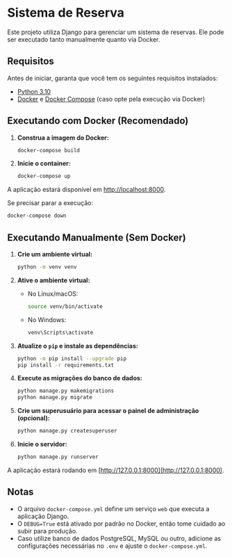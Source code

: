 # Sistema de Reserva

Este projeto utiliza Django para gerenciar um sistema de reservas. Ele pode ser executado tanto manualmente quanto via Docker.

## Requisitos

Antes de iniciar, garanta que você tem os seguintes requisitos instalados:
- [Python 3.10](https://www.python.org/downloads/)
- [Docker](https://www.docker.com/) e [Docker Compose](https://docs.docker.com/compose/install/) (caso opte pela execução via Docker)

## Executando com Docker (Recomendado)

1. **Construa a imagem do Docker:**
   ```sh
   docker-compose build
   ```

2. **Inicie o container:**
   ```sh
   docker-compose up
   ```

A aplicação estará disponível em [http://localhost:8000](http://localhost:8000).

Se precisar parar a execução:
   ```sh
   docker-compose down
   ```

## Executando Manualmente (Sem Docker)

1. **Crie um ambiente virtual:**
   ```sh
   python -m venv venv
   ```

2. **Ative o ambiente virtual:**
   - No Linux/macOS:
     ```sh
     source venv/bin/activate
     ```
   - No Windows:
     ```sh
     venv\Scripts\activate
     ```

3. **Atualize o `pip` e instale as dependências:**
   ```sh
   python -m pip install --upgrade pip
   pip install -r requirements.txt
   ```

4. **Execute as migrações do banco de dados:**
   ```sh
   python manage.py makemigrations
   python manage.py migrate
   ```

5. **Crie um superusuário para acessar o painel de administração (opcional):**
   ```sh
   python manage.py createsuperuser
   ```

6. **Inicie o servidor:**
   ```sh
   python manage.py runserver
   ```

A aplicação estará rodando em [http://127.0.0.1:8000](http://127.0.0.1:8000).

## Notas
- O arquivo `docker-compose.yml` define um serviço `web` que executa a aplicação Django.
- O `DEBUG=True` está ativado por padrão no Docker, então tome cuidado ao subir para produção.
- Caso utilize banco de dados PostgreSQL, MySQL ou outro, adicione as configurações necessárias no `.env` e ajuste o `docker-compose.yml`.
